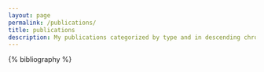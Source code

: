 ```yaml
---
layout: page
permalink: /publications/
title: publications
description: My publications categorized by type and in descending chronological order.
---
```


{% bibliography %}

<script type='text/javascript' src='https://d1bxh8uas1mnw7.cloudfront.net/assets/embed.js'></script>